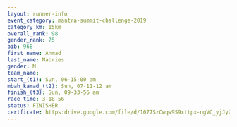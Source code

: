 ```yaml
---
layout: runner-info 
event_category: mantra-summit-challenge-2019 
category_km: 15km 
overall_rank: 98
gender_rank: 75
bib: 968
first_name: Ahmad
last_name: Nabries
gender: M
team_name: 
start_(t1): Sun, 06-15-00 am
mbah_kamad_(t2): Sun, 07-11-12 am
finish_(t3): Sun, 09-33-56 am
race_time: 3-18-56
status: FINISHER
certficate: https:drive.google.com/file/d/1077SzCwqw9S9xttpx-ngVC_yjJyZzRe-/view?usp=sharing
---
```

